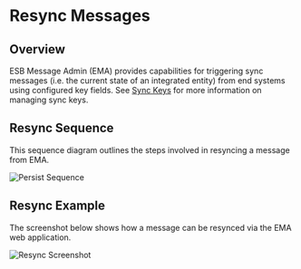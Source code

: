 # Resync Messages

## Overview
ESB Message Admin (EMA) provides capabilities for triggering sync messages (i.e. the current state of an integrated entity)
from end systems using configured key fields.  See [Sync Keys](/sync-keys/README.md) for more information on managing
sync keys.


## Resync Sequence
This sequence diagram outlines the steps involved in resyncing a message from EMA.

![Persist Sequence](/images/ema-sequence-resync.png)

## Resync Example
The screenshot below shows how a message can be resynced via the EMA web application.

![Resync Screenshot](/images/ema-screenshot-sync.png)
